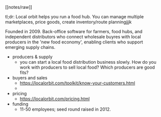 [[notes/raw]]

tl;dr: Local orbit helps you run a food hub. You can manage multiple marketplaces, price goods, create inventory/route planningjjjk

Founded in 2009. Back-office software for farmers, food hubs, and independent distributors who connect wholesale buyres with local producers in the 'new food economy', enabling clients who support emerging supply chains.

* producers & supply
	* you can start a local food distribution business slowly. How do you work with producers to sell local food? Which producers are good fits?
* buyers and sales
	* https://localorbit.com/toolkit/know-your-customers.html 
	* 
* pricing
	* https://localorbit.com/pricing.html
* funding
	* 11-50 employees; seed round raised in 2012.